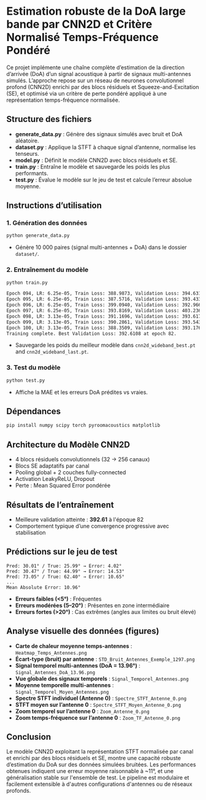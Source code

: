 # Estimation robuste de la DoA large bande par CNN2D et Critère Normalisé Temps-Fréquence Pondéré

Ce projet implémente une chaîne complète d’estimation de la direction d’arrivée (DoA) d’un signal acoustique à partir de signaux multi-antennes simulés. L’approche repose sur un réseau de neurones convolutionnel profond (CNN2D) enrichi par des blocs résiduels et Squeeze-and-Excitation (SE), et optimisé via un critère de perte pondéré appliqué à une représentation temps-fréquence normalisée.

## Structure des fichiers

* **generate\_data.py** : Génère des signaux simulés avec bruit et DoA aléatoire.
* **dataset.py** : Applique la STFT à chaque signal d’antenne, normalise les tenseurs.
* **model.py** : Définit le modèle CNN2D avec blocs résiduels et SE.
* **train.py** : Entraîne le modèle et sauvegarde les poids les plus performants.
* **test.py** : Évalue le modèle sur le jeu de test et calcule l’erreur absolue moyenne.

## Instructions d’utilisation

### 1. Génération des données

```bash
python generate_data.py
```

* Génère 10 000 paires (signal multi-antennes + DoA) dans le dossier `dataset/`.

### 2. Entraînement du modèle

```bash
python train.py
```

```bash
Epoch 094, LR: 6.25e-05, Train Loss: 388.9873, Validation Loss: 394.6313 
Epoch 095, LR: 6.25e-05, Train Loss: 387.5716, Validation Loss: 393.4338 
Epoch 096, LR: 6.25e-05, Train Loss: 399.0940, Validation Loss: 392.9662 
Epoch 097, LR: 6.25e-05, Train Loss: 393.8169, Validation Loss: 403.2364 
Epoch 098, LR: 3.13e-05, Train Loss: 391.1696, Validation Loss: 393.6171 
Epoch 099, LR: 3.13e-05, Train Loss: 390.2861, Validation Loss: 393.5433 
Epoch 100, LR: 3.13e-05, Train Loss: 388.3509, Validation Loss: 393.1766 
Training complete. Best Validation Loss: 392.6108 at epoch 82.
```

* Sauvegarde les poids du meilleur modèle dans `cnn2d_wideband_best.pt` and `cnn2d_wideband_last.pt`.

### 3. Test du modèle

```bash
python test.py
```


* Affiche la MAE et les erreurs DoA prédites vs vraies.

## Dépendances

```bash
pip install numpy scipy torch pyroomacoustics matplotlib
```

## Architecture du Modèle CNN2D

* 4 blocs résiduels convolutionnels (32 → 256 canaux)
* Blocs SE adaptatifs par canal
* Pooling global + 2 couches fully-connected
* Activation LeakyReLU, Dropout
* Perte : Mean Squared Error pondérée

## Résultats de l’entraînement

* Meilleure validation atteinte : **392.61** à l'époque 82
* Comportement typique d’une convergence progressive avec stabilisation

## Prédictions sur le jeu de test

```text
Pred: 30.01° / True: 25.99° → Error: 4.02°
Pred: 30.47° / True: 44.99° → Error: 14.53°
Pred: 73.05° / True: 62.40° → Error: 10.65°
...
Mean Absolute Error: 10.96°
```

* **Erreurs faibles (<5°)** : Fréquentes
* **Erreurs modérées (5–20°)** : Présentes en zone intermédiaire
* **Erreurs fortes (>20°)** : Cas extrêmes (angles aux limites ou bruit élevé)

## Analyse visuelle des données (figures)

* **Carte de chaleur moyenne temps-antennes** : `Heatmap_Temps_Antennes.png`
* **Écart-type (bruit) par antenne** : `STD_Bruit_Antennes_Exemple_1297.png`
* **Signal temporel multi-antennes (DoA = 13.96°)** : `Signal_Antennes_DoA_13.96.png`
* **Vue globale des signaux temporels** : `Signal_Temporel_Antennes.png`
* **Moyenne temporelle multi-antennes** : `Signal_Temporel_Moyen_Antennes.png`
* **Spectre STFT individuel (Antenne 0)** : `Spectre_STFT_Antenne_0.png`
* **STFT moyen sur l’antenne 0** : `Spectre_STFT_Moyen_Antenne_0.png`
* **Zoom temporel sur l’antenne 0** : `Zoom_Antenne_0.png`
* **Zoom temps-fréquence sur l’antenne 0** : `Zoom_TF_Antenne_0.png`

## Conclusion

Le modèle CNN2D exploitant la représentation STFT normalisée par canal et enrichi par des blocs résiduels et SE, montre une capacité robuste d’estimation du DoA sur des données simulées bruitées. Les performances obtenues indiquent une erreur moyenne raisonnable à \~11°, et une généralisation stable sur l'ensemble de test. Le pipeline est modulaire et facilement extensible à d'autres configurations d'antennes ou de réseaux profonds.

